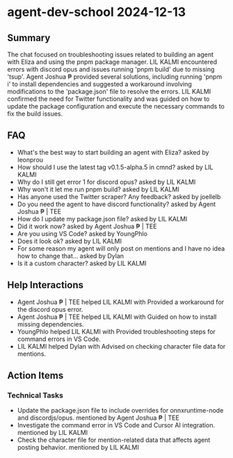 # agent-dev-school 2024-12-13

## Summary
The chat focused on troubleshooting issues related to building an agent with Eliza and using the pnpm package manager. LIL KALMI encountered errors with discord opus and issues running 'pnpm build' due to missing 'tsup'. Agent Joshua ₱ provided several solutions, including running 'pnpm i' to install dependencies and suggested a workaround involving modifications to the 'package.json' file to resolve the errors. LIL KALMI confirmed the need for Twitter functionality and was guided on how to update the package configuration and execute the necessary commands to fix the build issues.

## FAQ
- What's the best way to start building an agent with Eliza? asked by leonprou
- How should I use the latest tag v0.1.5-alpha.5 in cmnd? asked by LIL KALMI
- Why do I still get error 1 for discord opus? asked by LIL KALMI
- Why won't it let me run pnpm build? asked by LIL KALMI
- Has anyone used the Twitter scraper? Any feedback? asked by joellelb
- Do you need the agent to have discord functionality? asked by Agent Joshua ₱ | TEE
- How do I update my package.json file? asked by LIL KALMI
- Did it work now? asked by Agent Joshua ₱ | TEE
- Are you using VS Code? asked by YoungPhlo
- Does it look ok? asked by LIL KALMI
- For some reason my agent will only post on mentions and I have no idea how to change that... asked by Dylan
- Is it a custom character? asked by LIL KALMI

## Help Interactions
- Agent Joshua ₱ | TEE helped LIL KALMI with Provided a workaround for the discord opus error.
- Agent Joshua ₱ | TEE helped LIL KALMI with Guided on how to install missing dependencies.
- YoungPhlo helped LIL KALMI with Provided troubleshooting steps for command errors in VS Code.
- LIL KALMI helped Dylan with Advised on checking character file data for mentions.

## Action Items

### Technical Tasks
- Update the package.json file to include overrides for onnxruntime-node and discordjs/opus. mentioned by Agent Joshua ₱ | TEE
- Investigate the command error in VS Code and Cursor AI integration. mentioned by LIL KALMI
- Check the character file for mention-related data that affects agent posting behavior. mentioned by LIL KALMI